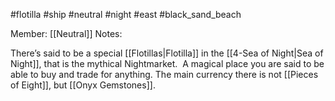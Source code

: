 #flotilla #ship #neutral #night #east #black_sand_beach 

Member: [[Neutral]]
Notes: 

There’s said to be a special [[Flotillas|Flotilla]] in the [[4-Sea of Night|Sea of Night]], that is the mythical Nightmarket.  A magical place you are said to be able to buy and trade for anything.  The main currency there is not [[Pieces of Eight]], but [[Onyx Gemstones]].